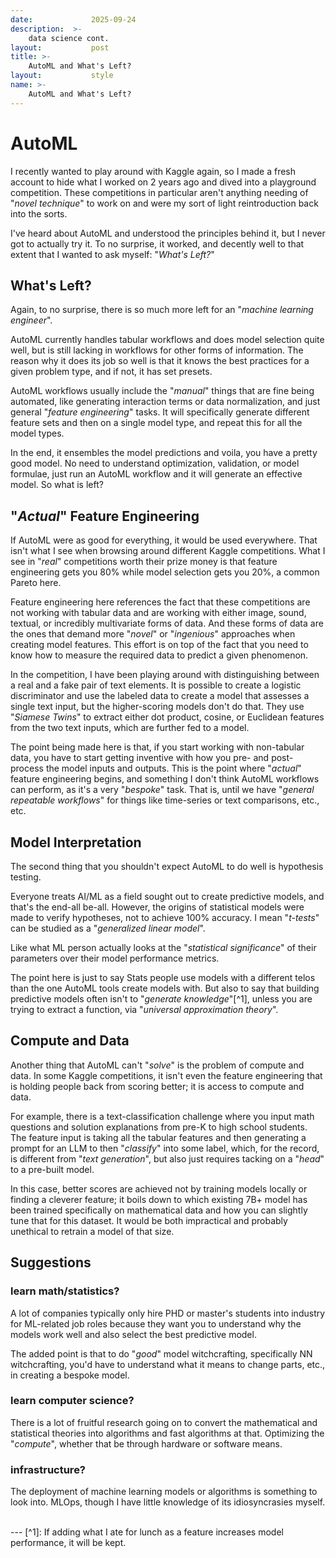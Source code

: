 ```yaml
---
date:             2025-09-24
description:  >-
    data science cont.
layout:           post
title: >-
    AutoML and What's Left?
layout:           style
name: >-
    AutoML and What's Left?
---
```


# AutoML

I recently wanted to play around with Kaggle again, so I made a fresh account to hide what I worked on 2 years ago and dived into a playground competition. These competitions in particular aren't anything needing of "*novel technique*" to work on and were my sort of light reintroduction back into the sorts.

I've heard about AutoML and understood the principles behind it, but I never got to actually try it. To no surprise, it worked, and decently well to that extent that I wanted to ask myself: "*What's Left?*"

## What's Left?

Again, to no surprise, there is so much more left for an "*machine learning engineer*".

AutoML currently handles tabular workflows and does model selection quite well, but is still lacking in workflows for other forms of information. The reason why it does its job so well is that it knows the best practices for a given problem type, and if not, it has set presets.

AutoML workflows usually include the "*manual*" things that are fine being automated, like generating interaction terms or data normalization, and just general "*feature engineering*" tasks. It will specifically generate different feature sets and then on a single model type, and repeat this for all the model types.

In the end, it ensembles the model predictions and voila, you have a pretty good model. No need to understand optimization, validation, or model formulae, just run an AutoML workflow and it will generate an effective model. So what is left?

## "*Actual*" Feature Engineering

If AutoML were as good for everything, it would be used everywhere. That isn't what I see when browsing around different Kaggle competitions. What I see in "*real*" competitions worth their prize money is that feature engineering gets you 80% while model selection gets you 20%, a common Pareto here.

Feature engineering here references the fact that these competitions are not working with tabular data and are working with either image, sound, textual, or incredibly multivariate forms of data. And these forms of data are the ones that demand more "*novel*" or "*ingenious*" approaches when creating model features. This effort is on top of the fact that you need to know how to measure the required data to predict a given phenomenon.

In the competition, I have been playing around with distinguishing between a real and a fake pair of text elements. It is possible to create a logistic discriminator and use the labeled data to create a model that assesses a single text input, but the higher-scoring models don't do that. They use "*Siamese Twins*" to extract either dot product, cosine, or Euclidean features from the two text inputs, which are further fed to a model.

The point being made here is that, if you start working with non-tabular data, you have to start getting inventive with how you pre- and post-process the model inputs and outputs. This is the point where "*actual*" feature engineering begins, and something I don't think AutoML workflows can perform, as it's a very "*bespoke*" task. That is, until we have "*general repeatable workflows*" for things like time-series or text comparisons, etc., etc.


## Model Interpretation

The second thing that you shouldn't expect AutoML to do well is hypothesis testing. 

Everyone treats AI/ML as a field sought out to create predictive models, and that's the end-all be-all. However, the origins of statistical models were made to verify hypotheses, not to achieve 100% accuracy. I mean "*t-tests*" can be studied as a "*generalized linear model*".

Like what ML person actually looks at the "*statistical significance*" of their parameters over their model performance metrics.

The point here is just to say Stats people use models with a different telos than the one AutoML tools create models with. But also to say that building predictive models often isn't to "*generate knowledge*"[^1], unless you are trying to extract a function, via "*universal approximation theory*".

## Compute and Data 

Another thing that AutoML can't "*solve*" is the problem of compute and data. In some Kaggle competitions, it isn't even the feature engineering that is holding people back from scoring better; it is access to compute and data. 

For example, there is a text-classification challenge where you input math questions and solution explanations from pre-K to high school students. The feature input is taking all the tabular features and then generating a prompt for an LLM to then "*classify*" into some label, which, for the record, is different from "*text generation*", but also just requires tacking on a "*head*" to a pre-built model.

In this case, better scores are achieved not by training models locally or finding a cleverer feature; it boils down to which existing 7B+ model has been trained specifically on mathematical data and how you can slightly tune that for this dataset. It would be both impractical and probably unethical to retrain a model of that size.

## Suggestions

### learn math/statistics?

A lot of companies typically only hire PHD or master's students into industry for ML-related job roles because they want you to understand why the models work well and also select the best predictive model.

The added point is that to do "*good*" model witchcrafting, specifically NN witchcrafting, you'd have to understand what it means to change parts, etc., in creating a bespoke model.

### learn computer science?

There is a lot of fruitful research going on to convert the mathematical and statistical theories into algorithms and fast algorithms at that. Optimizing the "*compute*", whether that be through hardware or software means.

### infrastructure?

The deployment of machine learning models or algorithms is something to look into. MLOps, though I have little knowledge of its idiosyncrasies myself.

<br/>
---
[^1]: If adding what I ate for lunch as a feature increases model performance, it will be kept.
